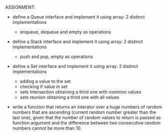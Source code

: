 ASSIGNMENT:
- define a Queue interface and implement it using array: 2 distinct implementations
    - enqueue, dequeue and empty as operations
- define a Stack interface and implement it using array: 2 distinct implementations
    - push and pop, empty as operations
- define a Set interface and implement it using array: 2 distinct implementations
  - adding a value to the set
  - checking if value in set
  - sets intersection obtaining a third one with common values
  - sets reunion obtaining a third one with all values

- write a function that returns an interator over a huge numbers of random numbers that are ascending (current random number greater than the last one), given that the number of random values to return is passed as function argument and the difference between two consecutive random numbers cannot be more than 10.